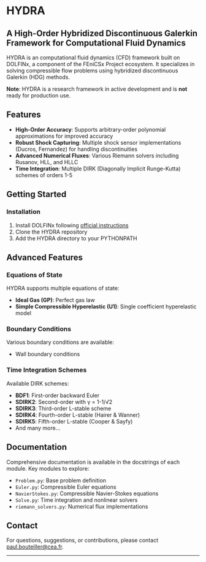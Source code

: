 # HYDRA 

## A High-Order Hybridized Discontinuous Galerkin Framework for Computational Fluid Dynamics

HYDRA is an computational fluid dynamics (CFD) framework built on DOLFINx, a component of the FEniCSx Project ecosystem. It specializes in solving compressible flow problems using hybridized discontinuous Galerkin (HDG) methods.

**Note**: HYDRA is a research framework in active development and is **not** ready for production use.
## Features

- **High-Order Accuracy**: Supports arbitrary-order polynomial approximations for improved accuracy
- **Robust Shock Capturing**: Multiple shock sensor implementations (Ducros, Fernandez) for handling discontinuities
- **Advanced Numerical Fluxes**: Various Riemann solvers including Rusanov, HLL, and HLLC
- **Time Integration**: Multiple DIRK (Diagonally Implicit Runge-Kutta) schemes of orders 1-5

## Getting Started

### Installation

1. Install DOLFINx following [official instructions](https://github.com/FEniCS/dolfinx)
2. Clone the HYDRA repository
3. Add the HYDRA directory to your PYTHONPATH

## Advanced Features

### Equations of State

HYDRA supports multiple equations of state:
- **Ideal Gas (GP)**: Perfect gas law
- **Simple Compressible Hyperelastic (U1)**: Single coefficient hyperelastic model

### Boundary Conditions

Various boundary conditions are available:
- Wall boundary conditions

### Time Integration Schemes

Available DIRK schemes:
- **BDF1**: First-order backward Euler
- **SDIRK2**: Second-order with γ = 1-1/√2
- **SDIRK3**: Third-order L-stable scheme
- **SDIRK4**: Fourth-order L-stable (Hairer & Wanner)
- **SDIRK5**: Fifth-order L-stable (Cooper & Sayfy)
- And many more...

## Documentation

Comprehensive documentation is available in the docstrings of each module. Key modules to explore:
- `Problem.py`: Base problem definition
- `Euler.py`: Compressible Euler equations
- `NavierStokes.py`: Compressible Navier-Stokes equations
- `Solve.py`: Time integration and nonlinear solvers
- `riemann_solvers.py`: Numerical flux implementations

## Contact

For questions, suggestions, or contributions, please contact paul.bouteiller@cea.fr.

---


